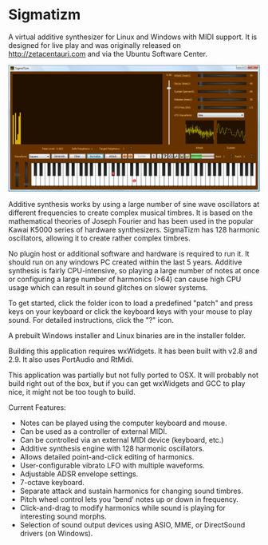 # Sigmatizm

A virtual additive synthesizer for Linux and Windows with MIDI support. It is designed
for live play and was originally released on http://zetacentauri.com and via the
Ubuntu Software Center.

![Sigmatizm Screenshot](https://github.com/Xangis/Sigmatizm/blob/master/images/Sigmatizm0.96.png)

Additive synthesis works by using a large number of sine wave oscillators at different 
frequencies to create complex musical timbres. It is based on the mathematical theories 
of Joseph Fourier and has been used in the popular Kawai K5000 series of hardware 
synthesizers. SigmaTizm has 128 harmonic oscillators, allowing it to create rather 
complex timbres.

No plugin host or additional software and hardware is required to run it. It should run 
on any windows PC created within the last 5 years. Additive synthesis is fairly 
CPU-intensive, so playing a large number of notes at once or configuring a large number 
of harmonics (>64) can cause high CPU usage which can result in sound glitches on slower 
systems.

To get started, click the folder icon to load a predefined "patch" and press keys on your 
keyboard or click the keyboard keys with your mouse to play sound. For detailed 
instructions, click the "?" icon.

A prebuilt Windows installer and Linux binaries are in the installer folder.

Building this application requires wxWidgets. It has been built with v2.8 and 2.9. It also
uses PortAudio and RtMidi.

This application was partially but not fully ported to OSX. It will probably not build 
right out of the box, but if you can get wxWidgets and GCC to play nice, it might not be
too tough to build.

Current Features:

- Notes can be played using the computer keyboard and mouse.
- Can be used as a controller of external MIDI.
- Can be controlled via an external MIDI device (keyboard, etc.)
- Additive synthesis engine with 128 harmonic oscillators.
- Allows detailed point-and-click editing of harmonics.
- User-configurable vibrato LFO with multiple waveforms.
- Adjustable ADSR envelope settings.
- 7-octave keyboard.
- Separate attack and sustain harmonics for changing sound timbres.
- Pitch wheel control lets you 'bend' notes up or down in frequency.
- Click-and-drag to modify harmonics while sound is playing for interesting sound morphs.
- Selection of sound output devices using ASIO, MME, or DirectSound drivers (on Windows).
